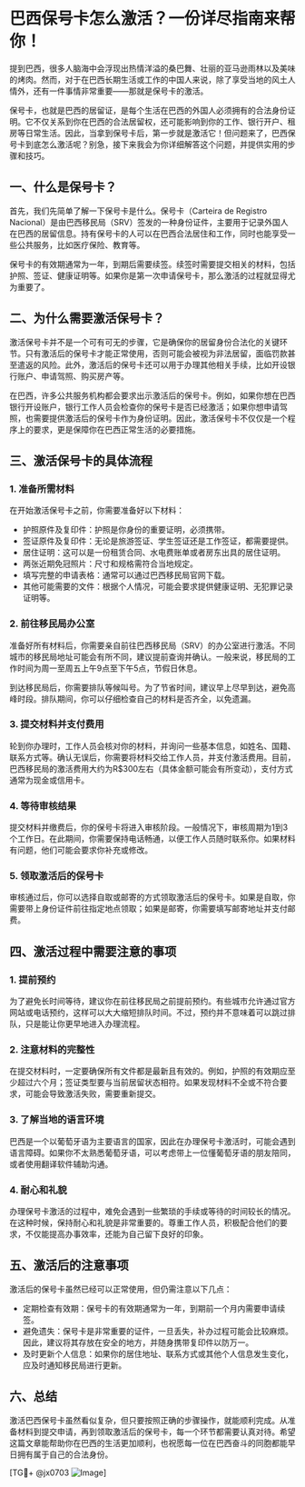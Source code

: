 # 巴西保号卡怎么激活？一份详尽指南来帮你！

提到巴西，很多人脑海中会浮现出热情洋溢的桑巴舞、壮丽的亚马逊雨林以及美味的烤肉。然而，对于在巴西长期生活或工作的中国人来说，除了享受当地的风土人情外，还有一件事情非常重要——那就是保号卡的激活。

保号卡，也就是巴西的居留证，是每个生活在巴西的外国人必须拥有的合法身份证明。它不仅关系到你在巴西的合法居留权，还可能影响到你的工作、银行开户、租房等日常生活。因此，当拿到保号卡后，第一步就是激活它！但问题来了，巴西保号卡到底怎么激活呢？别急，接下来我会为你详细解答这个问题，并提供实用的步骤和技巧。

## 一、什么是保号卡？

首先，我们先简单了解一下保号卡是什么。保号卡（Carteira de Registro Nacional）是由巴西移民局（SRV）签发的一种身份证件，主要用于记录外国人在巴西的居留信息。持有保号卡的人可以在巴西合法居住和工作，同时也能享受一些公共服务，比如医疗保险、教育等。

保号卡的有效期通常为一年，到期后需要续签。续签时需要提交相关的材料，包括护照、签证、健康证明等。如果你是第一次申请保号卡，那么激活的过程就显得尤为重要了。

## 二、为什么需要激活保号卡？

激活保号卡并不是一个可有可无的步骤，它是确保你的居留身份合法化的关键环节。只有激活后的保号卡才能正常使用，否则可能会被视为非法居留，面临罚款甚至遣返的风险。此外，激活后的保号卡还可以用于办理其他相关手续，比如开设银行账户、申请驾照、购买房产等。

在巴西，许多公共服务机构都会要求出示激活后的保号卡。例如，如果你想在巴西银行开设账户，银行工作人员会检查你的保号卡是否已经激活；如果你想申请驾照，也需要提供激活后的保号卡作为身份证明。因此，激活保号卡不仅仅是一个程序上的要求，更是保障你在巴西正常生活的必要措施。

## 三、激活保号卡的具体流程

### 1. 准备所需材料

在开始激活保号卡之前，你需要准备好以下材料：

- 护照原件及复印件：护照是你身份的重要证明，必须携带。
- 签证原件及复印件：无论是旅游签证、学生签证还是工作签证，都需要提供。
- 居住证明：这可以是一份租赁合同、水电费账单或者房东出具的居住证明。
- 两张近期免冠照片：尺寸和规格需符合当地规定。
- 填写完整的申请表格：通常可以通过巴西移民局官网下载。
- 其他可能需要的文件：根据个人情况，可能会要求提供健康证明、无犯罪记录证明等。

### 2. 前往移民局办公室

准备好所有材料后，你需要亲自前往巴西移民局（SRV）的办公室进行激活。不同城市的移民局地址可能会有所不同，建议提前查询并确认。一般来说，移民局的工作时间为周一至周五上午9点至下午5点，节假日休息。

到达移民局后，你需要排队等候叫号。为了节省时间，建议早上尽早到达，避免高峰时段。排队期间，你可以仔细检查自己的材料是否齐全，以免遗漏。

### 3. 提交材料并支付费用

轮到你办理时，工作人员会核对你的材料，并询问一些基本信息，如姓名、国籍、联系方式等。确认无误后，你需要将材料交给工作人员，并支付激活费用。目前，巴西移民局的激活费用大约为R$300左右（具体金额可能会有所变动），支付方式通常为现金或信用卡。

### 4. 等待审核结果

提交材料并缴费后，你的保号卡将进入审核阶段。一般情况下，审核周期为1到3个工作日。在此期间，你需要保持电话畅通，以便工作人员随时联系你。如果材料有问题，他们可能会要求你补充或修改。

### 5. 领取激活后的保号卡

审核通过后，你可以选择自取或邮寄的方式领取激活后的保号卡。如果是自取，你需要带上身份证件前往指定地点领取；如果是邮寄，你需要填写邮寄地址并支付邮费。

## 四、激活过程中需要注意的事项

### 1. 提前预约

为了避免长时间等待，建议你在前往移民局之前提前预约。有些城市允许通过官方网站或电话预约，这样可以大大缩短排队时间。不过，预约并不意味着可以跳过排队，只是能让你更早地进入办理流程。

### 2. 注意材料的完整性

在提交材料时，一定要确保所有文件都是最新且有效的。例如，护照的有效期应至少超过六个月；签证类型要与当前居留状态相符。如果发现材料不全或不符合要求，可能会导致激活失败，需要重新提交。

### 3. 了解当地的语言环境

巴西是一个以葡萄牙语为主要语言的国家，因此在办理保号卡激活时，可能会遇到语言障碍。如果你不太熟悉葡萄牙语，可以考虑带上一位懂葡萄牙语的朋友陪同，或者使用翻译软件辅助沟通。

### 4. 耐心和礼貌

办理保号卡激活的过程中，难免会遇到一些繁琐的手续或等待的时间较长的情况。在这种时候，保持耐心和礼貌是非常重要的。尊重工作人员，积极配合他们的要求，不仅能提高办事效率，还能为自己留下良好的印象。

## 五、激活后的注意事项

激活后的保号卡虽然已经可以正常使用，但仍需注意以下几点：

- 定期检查有效期：保号卡的有效期通常为一年，到期前一个月内需要申请续签。
- 避免遗失：保号卡是非常重要的证件，一旦丢失，补办过程可能会比较麻烦。因此，建议将其存放在安全的地方，并随身携带复印件以防万一。
- 及时更新个人信息：如果你的居住地址、联系方式或其他个人信息发生变化，应及时通知移民局进行更新。

## 六、总结

激活巴西保号卡虽然看似复杂，但只要按照正确的步骤操作，就能顺利完成。从准备材料到提交申请，再到领取激活后的保号卡，每一个环节都需要认真对待。希望这篇文章能帮助你在巴西的生活更加顺利，也祝愿每一位在巴西奋斗的同胞都能早日拥有属于自己的合法身份。

[TG💪+ @jx0703 ![Image](https://github.com/user-attachments/assets/dbca1d08-cadb-493c-b0ec-ad6f7a83f270)]